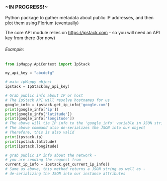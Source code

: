 ### ~IN PROGRESS!~

Python package to gather metadata about public IP addresses, and then plot them using Florium (eventually)

The core API module relies on https://ipstack.com - so you will need an API key from there (for now)

###### Example:

```python
from ipMappy.ApiContext import IpStack

my_api_key = "abcdefg"

# main ipMappy object
ipstack = IpStack(my_api_key)

# Grab public info about IP or host
# The IpStack API will resolve hostnames for us
google_info = ipstack.get_ip_info('google.com')
print(google_info['ip'])
print(google_info['latitude'])
print(google_info['longitude'])
# The above will tie IP info to the 'google_info' variable in JSON string format
# The above command also de-serializes the JSON into our object
# Therefore, this is also valid
print(ipstack.ip)
print(ipstack.latitude)
print(ipstack.longitude)

# grab public IP info about the network -
# you are sending the request from
current_ip_info = ipstack.get_current_ip_info()
# Same as above, this method returns a JSON string as well as -
# de-serializing the JSON into our instance attributes
```

